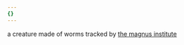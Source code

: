 ```yaml
---
{}
---
```

   
a creature made of worms tracked by [the magnus institute](../Organizations/the%20magnus%20institute.md)